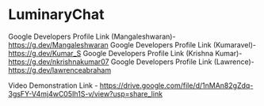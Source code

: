 # LuminaryChat

Google Developers Profile Link (Mangaleshwaran)-  https://g.dev/Mangaleshwaran
Google Developers Profile Link (Kumaravel)-  https://g.dev/Kumar_S
Google Developers Profile Link (Krishna Kumar)-  https://g.dev/nkrishnakumar07
Google Developers Profile Link (Lawrence)-  https://g.dev/lawrenceabraham

Video Demonstration Link - https://drive.google.com/file/d/1nMAn82gZdq-3gsFY-V4mj4wC05Ih1S-v/view?usp=share_link
